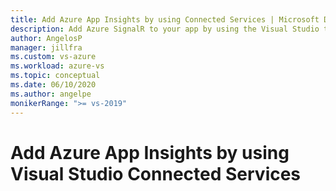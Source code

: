 ```yaml
---
title: Add Azure App Insights by using Connected Services | Microsoft Docs
description: Add Azure SignalR to your app by using the Visual Studio to add a connected service
author: AngelosP
manager: jillfra
ms.custom: vs-azure
ms.workload: azure-vs
ms.topic: conceptual
ms.date: 06/10/2020
ms.author: angelpe
monikerRange: ">= vs-2019"
---
```

# Add Azure App Insights by using Visual Studio Connected Services
